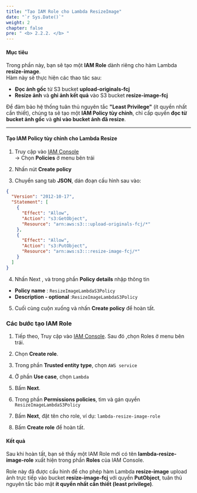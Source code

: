 ```yaml
---
title: "Tạo IAM Role cho Lambda ResizeImage"
date: "`r Sys.Date()`"
weight: 2
chapter: false
pre: " <b> 2.2.2. </b> "
---
```


#### Mục tiêu

Trong phần này, bạn sẽ tạo một **IAM Role** dành riêng cho hàm Lambda **resize-image**.  
Hàm này sẽ thực hiện các thao tác sau:

- **Đọc ảnh gốc** từ S3 bucket **upload-originals-fcj**
- **Resize ảnh** và **ghi ảnh kết quả** vào S3 bucket **resize-image-fcj**

Để đảm bảo hệ thống tuân thủ nguyên tắc **"Least Privilege"** (ít quyền nhất cần thiết), chúng ta sẽ tạo một **IAM Policy tùy chỉnh**, chỉ cấp quyền **đọc từ bucket ảnh gốc** và **ghi vào bucket ảnh đã resize**.

---

#### Tạo IAM Policy tùy chỉnh cho Lambda Resize

1. Truy cập vào [IAM Console](https://console.aws.amazon.com/iam/home)  
   → Chọn **Policies** ở menu bên trái

2. Nhấn nút **Create policy**

3. Chuyển sang tab **JSON**, dán đoạn cấu hình sau vào:

```json
{
  "Version": "2012-10-17",
  "Statement": [
    {
      "Effect": "Allow",
      "Action": "s3:GetObject",
      "Resource": "arn:aws:s3:::upload-originals-fcj/*"
    },
    {
      "Effect": "Allow",
      "Action": "s3:PutObject",
      "Resource": "arn:aws:s3:::resize-image-fcj/*"
    }
  ]
}
```

4. Nhấn Next , và trong phần **Policy details**  nhập thông tin

- **Policy name** : `ResizeImageLambdaS3Policy`
- **Description - optional** :`ResizeImageLambdaS3Policy `

5. Cuối cùng cuộn xuống và nhấn **Create policy** để hoàn tất.

### Các bước tạo IAM Role

1. Tiếp theo,  Truy cập vào [IAM Console](https://console.aws.amazon.com/iam/home). Sau đó ,chọn Roles ở menu bên trái.

2. Chọn **Create role**.

3. Trong phần **Trusted entity type**, chọn `AWS service`

4. Ở phần **Use case**, chọn `Lambda`

5. Bấm **Next**.

6. Trong phần **Permissions policies**, tìm và gán quyền `ResizeImageLambdaS3Policy`  
  
7. Bấm **Next**, đặt tên cho role, ví dụ: `lambda-resize-image-role`

8. Bấm **Create role** để hoàn tất.

#### Kết quả

Sau khi hoàn tất, bạn sẽ thấy một IAM Role mới có tên **lambda-resize-image-role** xuất hiện trong phần **Roles** của IAM Console.

Role này đã được cấu hình để cho phép hàm Lambda **resize-image** upload ảnh trực tiếp vào bucket **resize-image-fcj** với quyền **PutObject**, tuân thủ nguyên tắc bảo mật **ít quyền nhất cần thiết (least privilege)**.